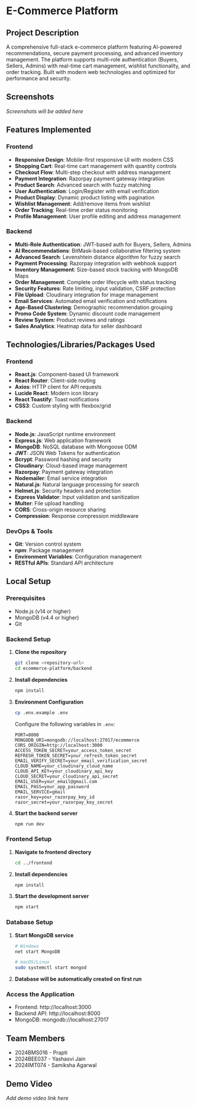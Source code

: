# E-Commerce Platform

## Project Description

A comprehensive full-stack e-commerce platform featuring AI-powered recommendations, secure payment processing, and advanced inventory management. The platform supports multi-role authentication (Buyers, Sellers, Admins) with real-time cart management, wishlist functionality, and order tracking. Built with modern web technologies and optimized for performance and security.

## Screenshots

*Screenshots will be added here*


## Features Implemented

### Frontend
- **Responsive Design**: Mobile-first responsive UI with modern CSS
- **Shopping Cart**: Real-time cart management with quantity controls
- **Checkout Flow**: Multi-step checkout with address management
- **Payment Integration**: Razorpay payment gateway integration
- **Product Search**: Advanced search with fuzzy matching
- **User Authentication**: Login/Register with email verification
- **Product Display**: Dynamic product listing with pagination
- **Wishlist Management**: Add/remove items from wishlist
- **Order Tracking**: Real-time order status monitoring
- **Profile Management**: User profile editing and address management

### Backend
- **Multi-Role Authentication**: JWT-based auth for Buyers, Sellers, Admins
- **AI Recommendations**: BitMask-based collaborative filtering system
- **Advanced Search**: Levenshtein distance algorithm for fuzzy search
- **Payment Processing**: Razorpay integration with webhook support
- **Inventory Management**: Size-based stock tracking with MongoDB Maps
- **Order Management**: Complete order lifecycle with status tracking
- **Security Features**: Rate limiting, input validation, CSRF protection
- **File Upload**: Cloudinary integration for image management
- **Email Services**: Automated email verification and notifications
- **Age-Based Clustering**: Demographic recommendation grouping
- **Promo Code System**: Dynamic discount code management
- **Review System**: Product reviews and ratings
- **Sales Analytics**: Heatmap data for seller dashboard

## Technologies/Libraries/Packages Used

### Frontend
- **React.js**: Component-based UI framework
- **React Router**: Client-side routing
- **Axios**: HTTP client for API requests
- **Lucide React**: Modern icon library
- **React Toastify**: Toast notifications
- **CSS3**: Custom styling with flexbox/grid

### Backend
- **Node.js**: JavaScript runtime environment
- **Express.js**: Web application framework
- **MongoDB**: NoSQL database with Mongoose ODM
- **JWT**: JSON Web Tokens for authentication
- **Bcrypt**: Password hashing and security
- **Cloudinary**: Cloud-based image management
- **Razorpay**: Payment gateway integration
- **Nodemailer**: Email service integration
- **Natural.js**: Natural language processing for search
- **Helmet.js**: Security headers and protection
- **Express Validator**: Input validation and sanitization
- **Multer**: File upload handling
- **CORS**: Cross-origin resource sharing
- **Compression**: Response compression middleware

### DevOps & Tools
- **Git**: Version control system
- **npm**: Package management
- **Environment Variables**: Configuration management
- **RESTful APIs**: Standard API architecture

## Local Setup

### Prerequisites
- Node.js (v14 or higher)
- MongoDB (v4.4 or higher)
- Git

### Backend Setup
1. **Clone the repository**
   ```bash
   git clone <repository-url>
   cd ecommerce-platform/backend
   ```

2. **Install dependencies**
   ```bash
   npm install
   ```

3. **Environment Configuration**
   ```bash
   cp .env.example .env
   ```
   Configure the following variables in `.env`:
   ```env
   PORT=8000
   MONGODB_URI=mongodb://localhost:27017/ecommerce
   CORS_ORIGIN=http://localhost:3000
   ACCESS_TOKEN_SECRET=your_access_token_secret
   REFRESH_TOKEN_SECRET=your_refresh_token_secret
   EMAIL_VERIFY_SECRET=your_email_verification_secret
   CLOUD_NAME=your_cloudinary_cloud_name
   CLOUD_API_KEY=your_cloudinary_api_key
   CLOUD_SECRET=your_cloudinary_api_secret
   EMAIL_USER=your_email@gmail.com
   EMAIL_PASS=your_app_password
   EMAIL_SERVICE=gmail
   razor_key=your_razorpay_key_id
   razor_secret=your_razorpay_key_secret
   ```

4. **Start the backend server**
   ```bash
   npm run dev
   ```

### Frontend Setup
1. **Navigate to frontend directory**
   ```bash
   cd ../frontend
   ```

2. **Install dependencies**
   ```bash
   npm install
   ```

3. **Start the development server**
   ```bash
   npm start
   ```

### Database Setup
1. **Start MongoDB service**
   ```bash
   # Windows
   net start MongoDB
   
   # macOS/Linux
   sudo systemctl start mongod
   ```

2. **Database will be automatically created on first run**

### Access the Application
- Frontend: http://localhost:3000
- Backend API: http://localhost:8000
- MongoDB: mongodb://localhost:27017

## Team Members

- 2024BMS016 - Prapti
- 2024BEE037 - Yashasvi Jain
- 2024IMT074 - Samiksha Agarwal

## Demo Video

*Add demo video link here*